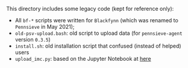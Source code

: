 
This directory includes some legacy code (kept for reference only):
  * All `bf-*` scripts were written for `Blackfynn`
    (which was renamed to `Pennsieve` in May 2021);
  * `old-psv-upload.bash`: old script to upload data
    (for `pennsieve-agent` version `0.3.5`)
  * `install.sh`: old installation script that confused (instead of helped)
    users
  * `upload_imc.py`: based on the Jupyter Notebook at
    [here](https://github.com/faryabiLab/hpap-projects/blob/master/2019%20Projects/2019-06-12_IMC-upload/2019-06-12_IMC-upload-notebook.ipynb)
